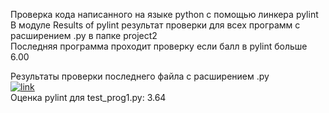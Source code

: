 Проверка кода написанного на языке python с помощью линкера pylint  
В модуле Results of pylint результат проверки для всех программ с расширением .py в папке project2  
Последняя программа проходит проверку если балл в pylint больше 6.00  
  
Результаты проверки последнего файла с расширением .py   
[![link](https://github.com/andrey-andreu/linux-git1/actions/workflows/linter.yml/badge.svg)](https://github.com/andrey-andreu/linux-git1/actions/workflows/linter.yml)  
Оценка pylint для test_prog1.py: 3.64
